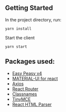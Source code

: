 ## Getting Started 

In the project directory, run:
```
yarn install
```

Start the client
```
yarn start
```

## Packages used:

* [Easy Peasy v4](https://easy-peasy.now.sh/)
* [MATERIAL-UI for react](https://material-ui.com/)
* [Axios](https://github.com/axios/axios)
* [React Router](https://reacttraining.com/react-router/web/guides/quick-start)
* [Classnames](https://github.com/JedWatson/classnames) 
* [TinyMCE](https://www.tiny.cloud/docs/integrations/react/#oneditorchange)
* [React HTML Parser](https://github.com/wrakky/react-html-parser)
